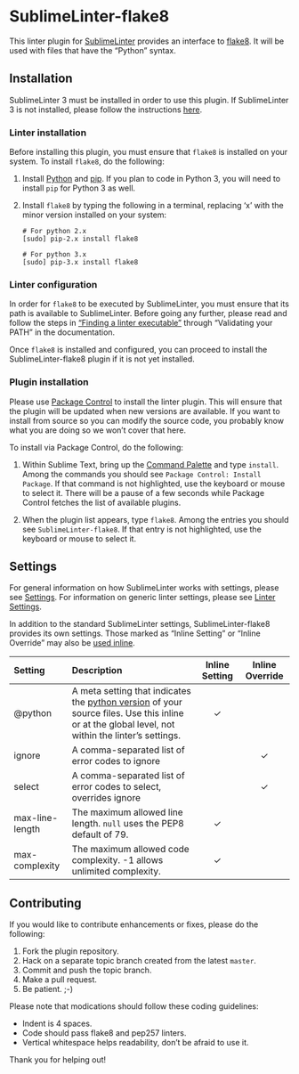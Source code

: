 SublimeLinter-flake8
=========================

This linter plugin for [SublimeLinter](http://sublimelinter.readthedocs.org) provides an interface to [flake8](http://flake8.readthedocs.org/en/latest/). It will be used with files that have the “Python” syntax.

## Installation
SublimeLinter 3 must be installed in order to use this plugin. If SublimeLinter 3 is not installed, please follow the instructions [here](http://sublimelinter.readthedocs.org/en/latest/installation.html).

### Linter installation
Before installing this plugin, you must ensure that `flake8` is installed on your system. To install `flake8`, do the following:

1. Install [Python](http://python.org) and [pip](http://www.pip-installer.org/en/latest/installing.html). If you plan to code in Python 3, you will need to install `pip` for Python 3 as well.

1. Install `flake8` by typing the following in a terminal, replacing ‘x’ with the minor version installed on your system:
   ```
   # For python 2.x
   [sudo] pip-2.x install flake8

   # For python 3.x
   [sudo] pip-3.x install flake8
   ```

### Linter configuration
In order for `flake8` to be executed by SublimeLinter, you must ensure that its path is available to SublimeLinter. Before going any further, please read and follow the steps in [“Finding a linter executable”](http://sublimelinter.readthedocs.org/en/latest/troubleshooting.html#finding-a-linter-executable) through “Validating your PATH” in the documentation.

Once `flake8` is installed and configured, you can proceed to install the SublimeLinter-flake8 plugin if it is not yet installed.

### Plugin installation
Please use [Package Control](https://sublime.wbond.net/installation) to install the linter plugin. This will ensure that the plugin will be updated when new versions are available. If you want to install from source so you can modify the source code, you probably know what you are doing so we won’t cover that here.

To install via Package Control, do the following:

1. Within Sublime Text, bring up the [Command Palette](http://docs.sublimetext.info/en/sublime-text-3/extensibility/command_palette.html) and type `install`. Among the commands you should see `Package Control: Install Package`. If that command is not highlighted, use the keyboard or mouse to select it. There will be a pause of a few seconds while Package Control fetches the list of available plugins.

1. When the plugin list appears, type `flake8`. Among the entries you should see `SublimeLinter-flake8`. If that entry is not highlighted, use the keyboard or mouse to select it.

## Settings
For general information on how SublimeLinter works with settings, please see [Settings](http://sublimelinter.readthedocs.org/en/latest/settings.html). For information on generic linter settings, please see [Linter Settings](http://sublimelinter.readthedocs.org/en/latest/linter_settings.html).

In addition to the standard SublimeLinter settings, SublimeLinter-flake8 provides its own settings. Those marked as “Inline Setting” or “Inline Override” may also be [used inline](http://sublimelinter.readthedocs.org/en/latest/settings.html#inline-settings).

|Setting|Description|Inline Setting|Inline Override|
|:------|:----------|:------------:|:-------------:|
|@python|A meta setting that indicates the [python version](http://sublimelinter.readthedocs.org/en/latest/meta_settings.html#python) of your source files. Use this inline or at the global level, not within the linter’s settings.|&#10003;| |
|ignore|A comma-separated list of error codes to ignore| |&#10003;|
|select|A comma-separated list of error codes to select, overrides ignore| |&#10003;|
|max-line-length|The maximum allowed line length. `null` uses the PEP8 default of 79.|&#10003;| |
|max-complexity|The maximum allowed code complexity. -1 allows unlimited complexity.|&#10003;| |

## Contributing
If you would like to contribute enhancements or fixes, please do the following:

1. Fork the plugin repository.
1. Hack on a separate topic branch created from the latest `master`.
1. Commit and push the topic branch.
1. Make a pull request.
1. Be patient.  ;-)

Please note that modications should follow these coding guidelines:

- Indent is 4 spaces.
- Code should pass flake8 and pep257 linters.
- Vertical whitespace helps readability, don’t be afraid to use it.

Thank you for helping out!
